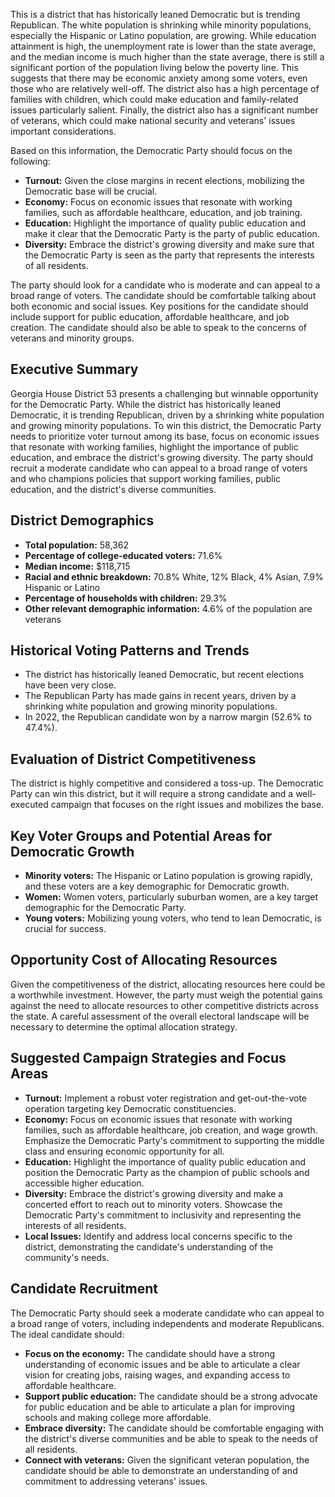 <thinking>

This is a district that has historically leaned Democratic but is trending Republican. The white population is shrinking while minority populations, especially the Hispanic or Latino population, are growing. While education attainment is high, the unemployment rate is lower than the state average, and the median income is much higher than the state average, there is still a significant portion of the population living below the poverty line. This suggests that there may be economic anxiety among some voters, even those who are relatively well-off.  The district also has a high percentage of families with children, which could make education and family-related issues particularly salient. Finally, the district also has a significant number of veterans, which could make national security and veterans' issues important considerations.

Based on this information, the Democratic Party should focus on the following:

* **Turnout:** Given the close margins in recent elections, mobilizing the Democratic base will be crucial.
* **Economy:** Focus on economic issues that resonate with working families, such as affordable healthcare, education, and job training.
* **Education:** Highlight the importance of quality public education and make it clear that the Democratic Party is the party of public education.
* **Diversity:** Embrace the district's growing diversity and make sure that the Democratic Party is seen as the party that represents the interests of all residents.

The party should look for a candidate who is moderate and can appeal to a broad range of voters. The candidate should be comfortable talking about both economic and social issues. Key positions for the candidate should include support for public education, affordable healthcare, and job creation. The candidate should also be able to speak to the concerns of veterans and minority groups.

</thinking>

<report>

## Executive Summary

Georgia House District 53 presents a challenging but winnable opportunity for the Democratic Party. While the district has historically leaned Democratic, it is trending Republican, driven by a shrinking white population and growing minority populations.  To win this district, the Democratic Party needs to prioritize voter turnout among its base, focus on economic issues that resonate with working families, highlight the importance of public education, and embrace the district's growing diversity. The party should recruit a moderate candidate who can appeal to a broad range of voters and who champions policies that support working families, public education, and the district's diverse communities.

## District Demographics

* **Total population:** 58,362
* **Percentage of college-educated voters:** 71.6%
* **Median income:** $118,715
* **Racial and ethnic breakdown:** 70.8% White, 12% Black, 4% Asian, 7.9% Hispanic or Latino
* **Percentage of households with children:** 29.3%
* **Other relevant demographic information:** 4.6% of the population are veterans

## Historical Voting Patterns and Trends

* The district has historically leaned Democratic, but recent elections have been very close.
* The Republican Party has made gains in recent years, driven by a shrinking white population and growing minority populations. 
* In 2022, the Republican candidate won by a narrow margin (52.6% to 47.4%).

## Evaluation of District Competitiveness

The district is highly competitive and considered a toss-up.  The Democratic Party can win this district, but it will require a strong candidate and a well-executed campaign that focuses on the right issues and mobilizes the base.

## Key Voter Groups and Potential Areas for Democratic Growth

* **Minority voters:** The Hispanic or Latino population is growing rapidly, and these voters are a key demographic for Democratic growth.
* **Women:** Women voters, particularly suburban women, are a key target demographic for the Democratic Party.
* **Young voters:**  Mobilizing young voters, who tend to lean Democratic, is crucial for success.

## Opportunity Cost of Allocating Resources

Given the competitiveness of the district, allocating resources here could be a worthwhile investment. However, the party must weigh the potential gains against the need to allocate resources to other competitive districts across the state.  A careful assessment of the overall electoral landscape will be necessary to determine the optimal allocation strategy.

## Suggested Campaign Strategies and Focus Areas

* **Turnout:** Implement a robust voter registration and get-out-the-vote operation targeting key Democratic constituencies.
* **Economy:** Focus on economic issues that resonate with working families, such as affordable healthcare, job creation, and wage growth.  Emphasize the Democratic Party's commitment to supporting the middle class and ensuring economic opportunity for all.
* **Education:** Highlight the importance of quality public education and position the Democratic Party as the champion of public schools and accessible higher education.
* **Diversity:** Embrace the district's growing diversity and make a concerted effort to reach out to minority voters.  Showcase the Democratic Party's commitment to inclusivity and representing the interests of all residents.
* **Local Issues:**  Identify and address local concerns specific to the district, demonstrating the candidate's understanding of the community's needs.

## Candidate Recruitment

The Democratic Party should seek a moderate candidate who can appeal to a broad range of voters, including independents and moderate Republicans. The ideal candidate should:

* **Focus on the economy:** The candidate should have a strong understanding of economic issues and be able to articulate a clear vision for creating jobs, raising wages, and expanding access to affordable healthcare.
* **Support public education:** The candidate should be a strong advocate for public education and be able to articulate a plan for improving schools and making college more affordable.
* **Embrace diversity:** The candidate should be comfortable engaging with the district's diverse communities and be able to speak to the needs of all residents.
* **Connect with veterans:** Given the significant veteran population, the candidate should be able to demonstrate an understanding of and commitment to addressing veterans' issues.

</report>